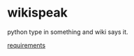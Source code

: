 # wikispeak
python type in something and wiki says it.

<a href="https://github.com/jkwebco/wikispeak/blob/master/requirements">requirements</a>
